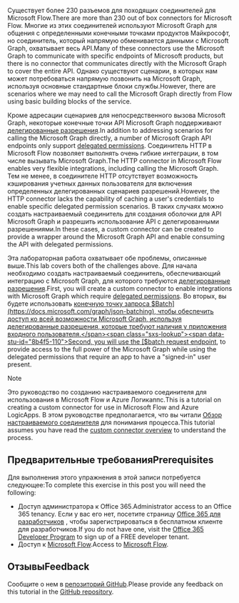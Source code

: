 <!-- markdownlint-disable MD002 MD041 -->

<span data-ttu-id="8b4f5-101">Существует более 230 разъемов для походящих соединителей для Microsoft Flow.</span><span class="sxs-lookup"><span data-stu-id="8b4f5-101">There are more than 230 out of box connectors for Microsoft Flow.</span></span> <span data-ttu-id="8b4f5-102">Многие из этих соединителей используют Microsoft Graph для общения с определенными конечными точками продуктов Майкрософт, но соединитель, который напрямую обменивается данными с Microsoft Graph, охватывает весь API.</span><span class="sxs-lookup"><span data-stu-id="8b4f5-102">Many of these connectors use the Microsoft Graph to communicate with specific endpoints of Microsoft products, but there is no connector that communicates directly with the Microsoft Graph to cover the entire API.</span></span> <span data-ttu-id="8b4f5-103">Однако существуют сценарии, в которых нам может потребоваться напрямую позвонить на Microsoft Graph, используя основные стандартные блоки службы.</span><span class="sxs-lookup"><span data-stu-id="8b4f5-103">However, there are scenarios where we may need to call the Microsoft Graph directly from Flow using basic building blocks of the service.</span></span>

<span data-ttu-id="8b4f5-104">Кроме адресации сценариев для непосредственного вызова Microsoft Graph, некоторые конечные точки API Microsoft Graph поддерживают [делегированные разрешения](https://docs.microsoft.com/graph/permissions-reference).</span><span class="sxs-lookup"><span data-stu-id="8b4f5-104">In addition to addressing scenarios for calling the Microsoft Graph directly, a number of Microsoft Graph API endpoints only support [delegated permissions](https://docs.microsoft.com/graph/permissions-reference).</span></span> <span data-ttu-id="8b4f5-105">Соединитель HTTP в Microsoft Flow позволяет выполнять очень гибкие интеграции, в том числе вызывать Microsoft Graph.</span><span class="sxs-lookup"><span data-stu-id="8b4f5-105">The HTTP connector in Microsoft Flow enables very flexible integrations, including calling the Microsoft Graph.</span></span> <span data-ttu-id="8b4f5-106">Тем не менее, в соединителе HTTP отсутствует возможность кэширования учетных данных пользователя для включения определенных делегированных сценариев разрешений.</span><span class="sxs-lookup"><span data-stu-id="8b4f5-106">However, the HTTP connector lacks the capability of caching a user's credentials to enable specific delegated permission scenarios.</span></span> <span data-ttu-id="8b4f5-107">В таких случаях можно создать настраиваемый соединитель для создания оболочки для API Microsoft Graph и разрешить использование API с делегированными разрешениями.</span><span class="sxs-lookup"><span data-stu-id="8b4f5-107">In these cases, a custom connector can be created to provide a wrapper around the Microsoft Graph API and enable consuming the API with delegated permissions.</span></span>

<span data-ttu-id="8b4f5-108">Эта лабораторная работа охватывает обе проблемы, описанные выше.</span><span class="sxs-lookup"><span data-stu-id="8b4f5-108">This lab covers both of the challenges above.</span></span> <span data-ttu-id="8b4f5-109">Для начала необходимо создать настраиваемый соединитель, обеспечивающий интеграцию с Microsoft Graph, для которого требуются [делегированные разрешения](https://docs.microsoft.com/graph/permissions-reference).</span><span class="sxs-lookup"><span data-stu-id="8b4f5-109">First, you will create a custom connector to enable integrations with Microsoft Graph which require [delegated permissions](https://docs.microsoft.com/graph/permissions-reference).</span></span> <span data-ttu-id="8b4f5-110">Во вторых, вы будете использовать [конечную точку запроса $Batch](https://docs.microsoft.com/graph/json-batching), чтобы обеспечить доступ ко всей возможности Microsoft Graph, используя делегированные разрешения, которые требуют наличия у приложения входного пользователя.</span><span class="sxs-lookup"><span data-stu-id="8b4f5-110">Second, you will use the [$batch request endpoint](https://docs.microsoft.com/graph/json-batching), to provide access to the full power of the Microsoft Graph while using the delegated permissions that require an app to have a "signed-in" user present.</span></span>

> [!NOTE]
> <span data-ttu-id="8b4f5-111">Это руководство по созданию настраиваемого соединителя для использования в Microsoft Flow и Azure Логикаппс.</span><span class="sxs-lookup"><span data-stu-id="8b4f5-111">This is a tutorial on creating a custom connector for use in Microsoft Flow and Azure LogicApps.</span></span> <span data-ttu-id="8b4f5-112">В этом руководстве предполагается, что вы читали [Обзор настраиваемого соединителя](https://docs.microsoft.com/connectors/custom-connectors/) для понимания процесса.</span><span class="sxs-lookup"><span data-stu-id="8b4f5-112">This tutorial assumes you have read the [custom connector overview](https://docs.microsoft.com/connectors/custom-connectors/) to understand the process.</span></span>

## <a name="prerequisites"></a><span data-ttu-id="8b4f5-113">Предварительные требования</span><span class="sxs-lookup"><span data-stu-id="8b4f5-113">Prerequisites</span></span>

<span data-ttu-id="8b4f5-114">Для выполнения этого упражнения в этой записи потребуется следующее:</span><span class="sxs-lookup"><span data-stu-id="8b4f5-114">To complete this exercise in this post you will need the following:</span></span>

- <span data-ttu-id="8b4f5-115">Доступ администратора к Office 365.</span><span class="sxs-lookup"><span data-stu-id="8b4f5-115">Administrator access to an Office 365 tenancy.</span></span> <span data-ttu-id="8b4f5-116">Если у вас его нет, посетите страницу [Office 365 для разработчиков](https://developer.microsoft.com/office/dev-program) , чтобы зарегистрироваться в бесплатном клиенте для разработчиков.</span><span class="sxs-lookup"><span data-stu-id="8b4f5-116">If you do not have one, visit the [Office 365 Developer Program](https://developer.microsoft.com/office/dev-program) to sign up of a FREE developer tenant.</span></span>
- <span data-ttu-id="8b4f5-117">Доступ к [Microsoft Flow](https://flow.microsoft.com/).</span><span class="sxs-lookup"><span data-stu-id="8b4f5-117">Access to [Microsoft Flow](https://flow.microsoft.com/).</span></span>

## <a name="feedback"></a><span data-ttu-id="8b4f5-118">Отзывы</span><span class="sxs-lookup"><span data-stu-id="8b4f5-118">Feedback</span></span>

<span data-ttu-id="8b4f5-119">Сообщите о нем в [репозиторий GitHub](https://github.com/microsoftgraph/msgraph-training-microsoftflow).</span><span class="sxs-lookup"><span data-stu-id="8b4f5-119">Please provide any feedback on this tutorial in the [GitHub repository](https://github.com/microsoftgraph/msgraph-training-microsoftflow).</span></span>
